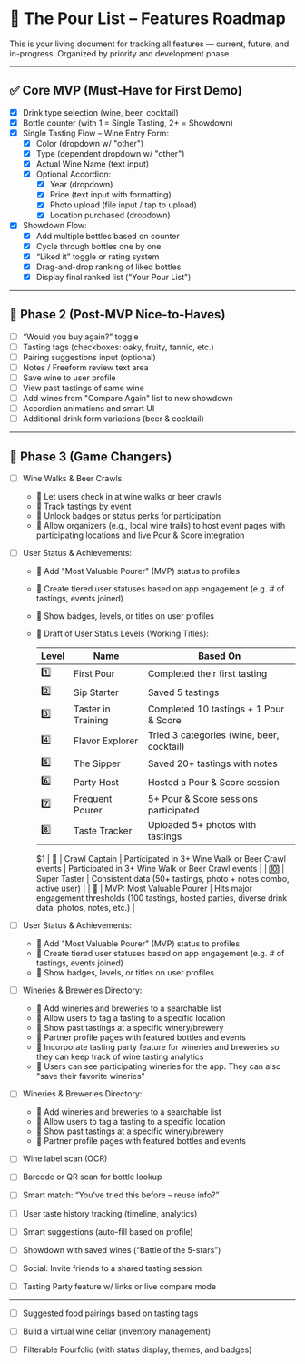 # 🍷 The Pour List – Features Roadmap

This is your living document for tracking all features — current, future, and in-progress. Organized by priority and development phase.

---

## ✅ Core MVP (Must-Have for First Demo)

- [x] Drink type selection (wine, beer, cocktail)
- [x] Bottle counter (with 1 = Single Tasting, 2+ = Showdown)
- [x] Single Tasting Flow – Wine Entry Form:
  - [x] Color (dropdown w/ "other")
  - [x] Type (dependent dropdown w/ "other")
  - [x] Actual Wine Name (text input)
  - [x] Optional Accordion:
    - [x] Year (dropdown)
    - [x] Price (text input with formatting)
    - [x] Photo upload (file input / tap to upload)
    - [x] Location purchased (dropdown)
- [x] Showdown Flow:
  - [x] Add multiple bottles based on counter
  - [x] Cycle through bottles one by one
  - [x] “Liked it” toggle or rating system
  - [x] Drag-and-drop ranking of liked bottles
  - [x] Display final ranked list ("Your Pour List")

---

## 🔹 Phase 2 (Post-MVP Nice-to-Haves)

- [ ] “Would you buy again?” toggle
- [ ] Tasting tags (checkboxes: oaky, fruity, tannic, etc.)
- [ ] Pairing suggestions input (optional)
- [ ] Notes / Freeform review text area
- [ ] Save wine to user profile
- [ ] View past tastings of same wine
- [ ] Add wines from "Compare Again" list to new showdown
- [ ] Accordion animations and smart UI
- [ ] Additional drink form variations (beer & cocktail)

---

## 🔹 Phase 3 (Game Changers)

- [ ] Wine Walks & Beer Crawls:
  - 🌱 Let users check in at wine walks or beer crawls
  - 🌱 Track tastings by event
  - 🌱 Unlock badges or status perks for participation
  - 🌱 Allow organizers (e.g., local wine trails) to host event pages with participating locations and live Pour & Score integration

- [ ] User Status & Achievements:
  - 🌱 Add "Most Valuable Pourer" (MVP) status to profiles
  - 🌱 Create tiered user statuses based on app engagement (e.g. # of tastings, events joined)
  - 🌱 Show badges, levels, or titles on user profiles
  - 🌱 Draft of User Status Levels (Working Titles):

    | Level | Name                  | Based On                                                                 |
    |-------|-----------------------|--------------------------------------------------------------------------|
    | 1️⃣    | First Pour            | Completed their first tasting                                           |
    | 2️⃣    | Sip Starter           | Saved 5 tastings                                                        |
    | 3️⃣    | Taster in Training    | Completed 10 tastings + 1 Pour & Score                                  |
    | 4️⃣    | Flavor Explorer       | Tried 3 categories (wine, beer, cocktail)                               |
    | 5️⃣    | The Sipper            | Saved 20+ tastings with notes                                           |
    | 6️⃣    | Party Host            | Hosted a Pour & Score session                                           |
    | 7️⃣    | Frequent Pourer       | 5+ Pour & Score sessions participated                                   |
    | 8️⃣    | Taste Tracker         | Uploaded 5+ photos with tastings                                        |
    $1
| 🏅   | Crawl Captain         | Participated in 3+ Wine Walk or Beer Crawl events | Participated in 3+ Wine Walk or Beer Crawl events                             |    | 🔟    | Super Taster          | Consistent data (50+ tastings, photo + notes combo, active user)        |
    | 💎    | MVP: Most Valuable Pourer | Hits major engagement thresholds (100 tastings, hosted parties, diverse drink data, photos, notes, etc.) |

- [ ] User Status & Achievements:
  - 🌱 Add "Most Valuable Pourer" (MVP) status to profiles
  - 🌱 Create tiered user statuses based on app engagement (e.g. # of tastings, events joined)
  - 🌱 Show badges, levels, or titles on user profiles

- [ ] Wineries & Breweries Directory:
  - 🌱 Add wineries and breweries to a searchable list
  - 🌱 Allow users to tag a tasting to a specific location
  - 🌱 Show past tastings at a specific winery/brewery
  - 🌱 Partner profile pages with featured bottles and events
  - 🌱 Incorporate tasting party feature for wineries and breweries so they can keep track of wine tasting analytics
  - 🌱 Users can see participating wineries for the app. They can also "save their favorite wineries"

- [ ] Wineries & Breweries Directory:
  - 🌱 Add wineries and breweries to a searchable list
  - 🌱 Allow users to tag a tasting to a specific location
  - 🌱 Show past tastings at a specific winery/brewery
  - 🌱 Partner profile pages with featured bottles and events

- [ ] Wine label scan (OCR)
- [ ] Barcode or QR scan for bottle lookup
- [ ] Smart match: “You’ve tried this before – reuse info?”
- [ ] User taste history tracking (timeline, analytics)
- [ ] Smart suggestions (auto-fill based on profile)
- [ ] Showdown with saved wines (“Battle of the 5-stars”)
- [ ] Social: Invite friends to a shared tasting session
- [ ] Tasting Party feature w/ links or live compare mode

---


- [ ] Suggested food pairings based on tasting tags
- [ ] Build a virtual wine cellar (inventory management)
- [ ] Filterable Pourfolio (with status display, themes, and badges)

